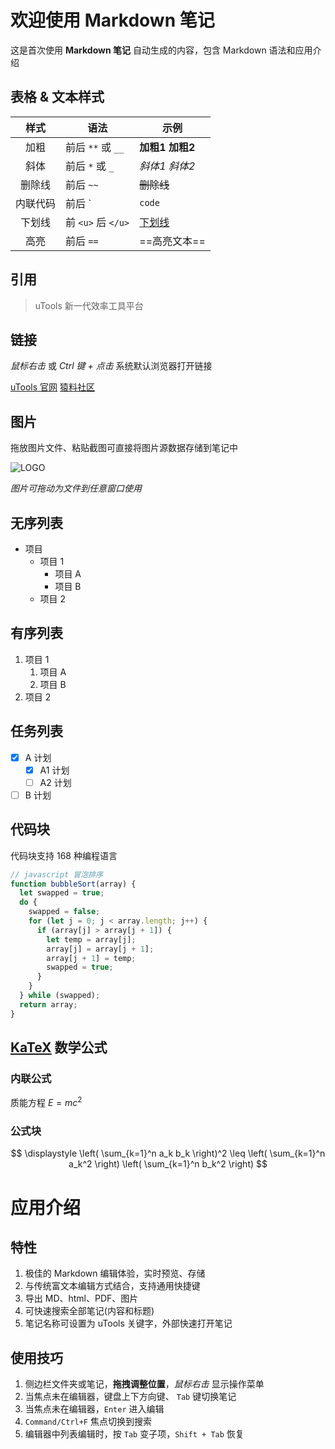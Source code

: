 # 欢迎使用 Markdown 笔记

这是首次使用 **Markdown 笔记** 自动生成的内容，包含 Markdown 语法和应用介绍

## 表格 & 文本样式

|样式|语法|示例|
|:--:|--|--|
|加粗|前后 `**` 或  `__`|**加粗1** __加粗2__|
|斜体|前后 `*` 或  `_`|*斜体1* _斜体2_|
|删除线|前后 `~~`|~~删除线~~|
|内联代码|前后 `|`code`|
|下划线|前 `<u>`  后 `</u>`|<u>下划线</u>|
|高亮|前后 `==`|==高亮文本==|

## 引用

> uTools 新一代效率工具平台

## 链接

*鼠标右击* 或 *Ctrl 键 + 点击* 系统默认浏览器打开链接

[uTools 官网](https://u.tools)  [猿料社区][猿料]

[猿料]: https://yuanliao.info

## 图片

拖放图片文件、粘贴截图可直接将图片源数据存储到笔记中

![LOGO](https://res.u-tools.cn/website/logo.png)

*图片可拖动为文件到任意窗口使用*

## 无序列表

- 项目
  - 项目 1
    - 项目 A
    - 项目 B
  - 项目 2

## 有序列表

1. 项目 1
   1. 项目 A
   2. 项目 B
2. 项目 2

## 任务列表

- [x] A 计划
  - [x] A1 计划
  - [ ] A2 计划
- [ ] B 计划

## 代码块

代码块支持 168 种编程语言

```javascript
// javascript 冒泡排序
function bubbleSort(array) {
  let swapped = true;
  do {
    swapped = false;
    for (let j = 0; j < array.length; j++) {
      if (array[j] > array[j + 1]) {
        let temp = array[j];
        array[j] = array[j + 1];
        array[j + 1] = temp;
        swapped = true;
      }
    }
  } while (swapped);
  return array;
}
```

## [KaTeX](https://katex.org) 数学公式

### 内联公式

质能方程 $E=mc^2$ 

### 公式块

$$
\displaystyle \left( \sum_{k=1}^n a_k b_k \right)^2 \leq \left( \sum_{k=1}^n a_k^2 \right) \left( \sum_{k=1}^n b_k^2 \right)
$$

# 应用介绍

## 特性

1. 极佳的 Markdown 编辑体验，实时预览、存储
2. 与传统富文本编辑方式结合，支持通用快捷键
3. 导出 MD、html、PDF、图片
4. 可快速搜索全部笔记(内容和标题)
5. 笔记名称可设置为 uTools 关键字，外部快速打开笔记

## 使用技巧

1. 侧边栏文件夹或笔记，**拖拽调整位置**，_鼠标右击_ 显示操作菜单
2. 当焦点未在编辑器，键盘上下方向键、 `Tab` 键切换笔记
3. 当焦点未在编辑器，`Enter` 进入编辑
4. `Command/Ctrl+F` 焦点切换到搜索
5. 编辑器中列表编辑时，按 `Tab` 变子项，`Shift + Tab` 恢复

